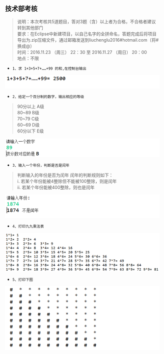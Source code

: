 ﻿## 技术部考核

> 说明：本次考核共5道题目，答对3题（含）以上者为合格，不合格者建议转到其他部门		
> 要求：在Eclipse中新建项目，以自己名字的全拼命名，答题完成后将项目导出为.zip压缩文件，通过邮箱发送到liuchenglu2016#hotmail.com（将#换成@）	
> 时间：2016.11.23 （周三） 22：30 至 2016.11.27 （周日） 20：00	
> 地点：不限	

+ `1、求 1+3+5+7+……+99 的和,在控制台输出`

![bissextile.png](img/sum.png)
+ `2、给定一个百分制的数字，输出相应的等级`

> 90分以上 A级	
 80~89 B级		
 70~79 C级		
 60~69 D级		
 60分以下 E级		

![bissextile.png](img/checkScore.png)
+ `3、输入一个年份，判断是否是闰年`

> 判断输入的年份是否为闰年
	闰年的判断规则如下：       
	i. 若某个年份能被4整除但不能被100整除，则是闰年       
	ii. 若某个年份能被400整除，则也是闰年

![bissextile.png](img/bissextile.png)
+ `4、打印九九乘法表`

![bissextile.png](img/nineNine.png)
+ `5、打印下图`

![bissextile.png](img/double.png)
